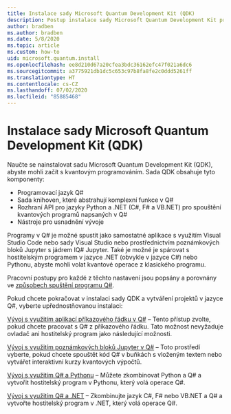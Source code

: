 ```yaml
---
title: Instalace sady Microsoft Quantum Development Kit (QDK)
description: Postup instalace sady Microsoft Quantum Development Kit pro různá prostředí
author: bradben
ms.author: bradben
ms.date: 5/8/2020
ms.topic: article
ms.custom: how-to
uid: microsoft.quantum.install
ms.openlocfilehash: ee8d210d67a20cfea3bdc36162efc47f021a6dc6
ms.sourcegitcommit: a3775921db1dc5c653c97b8fa8fe2c0ddd5261ff
ms.translationtype: HT
ms.contentlocale: cs-CZ
ms.lasthandoff: 07/02/2020
ms.locfileid: "85885468"
---
```

# <a name="install-the-microsoft-quantum-development-kit-qdk"></a>Instalace sady Microsoft Quantum Development Kit (QDK)

Naučte se nainstalovat sadu Microsoft Quantum Development Kit (QDK), abyste mohli začít s kvantovým programováním. Sada QDK obsahuje tyto komponenty:

- Programovací jazyk Q#
- Sada knihoven, které abstrahují komplexní funkce v Q#
- Rozhraní API pro jazyky Python a .NET (C#, F# a VB.NET) pro spouštění kvantových programů napsaných v Q#
- Nástroje pro usnadnění vývoje

Programy v Q# je možné spustit jako samostatné aplikace s využitím Visual Studio Code nebo sady Visual Studio nebo prostřednictvím poznámkových bloků Jupyter s jádrem IQ# Jupyter.
Také je možné je spárovat s hostitelským programem v jazyce .NET (obvykle v jazyce C#) nebo Pythonu, abyste mohli volat kvantové operace z klasického programu.

Pracovní postupy pro každé z těchto nastavení jsou popsány a porovnány ve [způsobech spuštění programu Q#](xref:microsoft.quantum.guide.host-programs).

Pokud chcete pokračovat v instalaci sady QDK a vytváření projektů v jazyce Q#, vyberte upřednostňovanou instalaci:

[Vývoj s využitím aplikací příkazového řádku v Q#](xref:microsoft.quantum.install.standalone) – Tento přístup zvolte, pokud chcete pracovat s Q# z příkazového řádku. Tato možnost nevyžaduje ovladač ani hostitelský program jako následující možnosti.

[Vývoj s využitím poznámkových bloků Jupyter v Q#](xref:microsoft.quantum.install.jupyter) – Toto prostředí vyberte, pokud chcete spouštět kód Q# v buňkách s vloženým textem nebo vytvářet interaktivní kurzy kvantových výpočtů. 

[Vývoj s využitím Q# a Pythonu](xref:microsoft.quantum.install.python) – Můžete zkombinovat Python a Q# a vytvořit hostitelský program v Pythonu, který volá operace Q#.

[Vývoj s využitím Q# a .NET](xref:microsoft.quantum.install.cs) – Zkombinujte jazyk C#, F# nebo VB.NET a Q# a vytvořte hostitelský program v .NET, který volá operace Q#.
